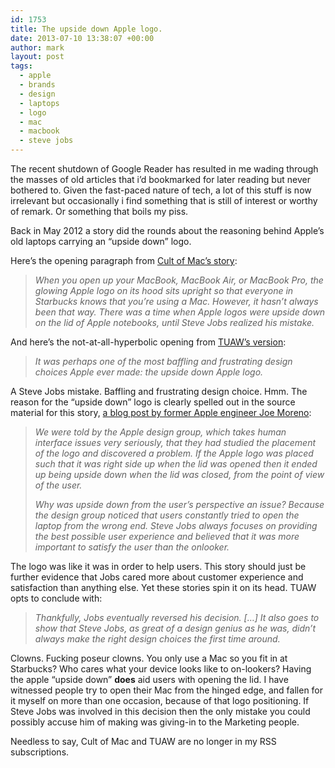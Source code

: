 ```yaml
---
id: 1753
title: The upside down Apple logo.
date: 2013-07-10 13:38:07 +00:00
author: mark
layout: post
tags:
  - apple
  - brands
  - design
  - laptops
  - logo
  - mac
  - macbook
  - steve jobs
---
```

The recent shutdown of Google Reader has resulted in me wading through the masses of old articles that i&#8217;d bookmarked for later reading but never bothered to. Given the fast-paced nature of tech, a lot of this stuff is now irrelevant but occasionally i find something that is still of interest or worthy of remark. Or something that boils my piss.

Back in May 2012 a story did the rounds about the reasoning behind Apple&#8217;s old laptops carrying an &#8220;upside down&#8221; logo.

Here&#8217;s the opening paragraph from [Cult of Mac&#8217;s story](http://www.cultofmac.com/168377/the-upside-down-apple-logo-a-steve-jobs-mistake/):

> _When you open up your MacBook, MacBook Air, or MacBook Pro, the glowing Apple logo on its hood sits upright so that everyone in Starbucks knows that you’re using a Mac. However, it hasn’t always been that way. There was a time when Apple logos were upside down on the lid of Apple notebooks, until Steve Jobs realized his mistake._

And here&#8217;s the not-at-all-hyperbolic opening from [TUAW&#8217;s version](http://www.tuaw.com/2012/05/21/the-story-of-apples-upside-down-logo/):

> _It was perhaps one of the most baffling and frustrating design choices Apple ever made: the upside down Apple logo._

A Steve Jobs mistake. Baffling and frustrating design choice. Hmm. The reason for the &#8220;upside down&#8221; logo is clearly spelled out in the source material for this story, [a blog post by former Apple engineer Joe Moreno](http://blog.joemoreno.com/2012/05/upside-down-apple-logo.html):

> _We were told by the Apple design group, which takes human interface issues very seriously, that they had studied the placement of the logo and discovered a problem. If the Apple logo was placed such that it was right side up when the lid was opened then it ended up being upside down when the lid was closed, from the point of view of the user._
> 
> _Why was upside down from the user&#8217;s perspective an issue? Because the design group noticed that users constantly tried to open the laptop from the wrong end. Steve Jobs always focuses on providing the best possible user experience and believed that it was more important to satisfy the user than the onlooker._

The logo was like it was in order to help users. This story should just be further evidence that Jobs cared more about customer experience and satisfaction than anything else. Yet these stories spin it on its head. TUAW opts to conclude with:

> _Thankfully, Jobs eventually reversed his decision. [&#8230;] It also goes to show that Steve Jobs, as great of a design genius as he was, didn&#8217;t always make the right design choices the first time around._

Clowns. Fucking poseur clowns. You only use a Mac so you fit in at Starbucks? Who cares what your device looks like to on-lookers? Having the apple &#8220;upside down&#8221; **does** aid users with opening the lid. I have witnessed people try to open their Mac from the hinged edge, and fallen for it myself on more than one occasion, because of that logo positioning. If Steve Jobs was involved in this decision then the only mistake you could possibly accuse him of making was giving-in to the Marketing people.

Needless to say, Cult of Mac and TUAW are no longer in my RSS subscriptions.

&nbsp;